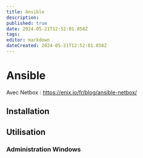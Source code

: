 ```yaml
---
title: Ansible
description: 
published: true
date: 2024-05-21T12:52:01.858Z
tags: 
editor: markdown
dateCreated: 2024-05-21T12:52:01.858Z
---
```


# Ansible

Avec Netbox : <https://enix.io/fr/blog/ansible-netbox/>

## Installation

## Utilisation

### Administration Windows

